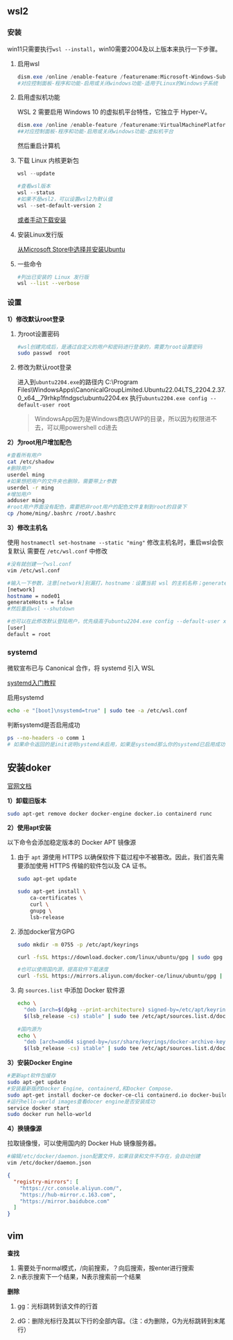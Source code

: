 ## wsl2

### 安装

win11只需要执行`wsl --install`，win10需要2004及以上版本来执行一下步骤。

1. 启用wsl

	``` powershell
	dism.exe /online /enable-feature /featurename:Microsoft-Windows-Subsystem-Linux /all /norestart
	#对应控制面板-程序和功能-启用或关闭windows功能-适用于Linux的Windows子系统
	```

2. 启用虚拟机功能

	WSL 2 需要启用 Windows 10 的虚拟机平台特性，它独立于 Hyper-V。

	``` powershell
	dism.exe /online /enable-feature /featurename:VirtualMachinePlatform /all /norestart
	##对应控制面板-程序和功能-启用或关闭windows功能-虚拟机平台
	```

	然后重启计算机

3. 下载 Linux 内核更新包

	``` powershell
	wsl --update
	
	#查看wsl版本
	wsl --status
	#如果不是wsl2，可以设置wsl2为默认值
	wsl --set-default-version 2
	```

	[或者手动下载安装](https://wslstorestorage.blob.core.windows.net/wslblob/wsl_update_x64.msi)

4. 安装Linux发行版

	[从Microsoft Store中选择并安装Ubuntu](https://www.microsoft.com/store/apps/9n6svws3rx71)

5. 一些命令

	``` bash
	#列出已安装的 Linux 发行版
	wsl --list --verbose
	```

  ### 设置

**1）修改默认root登录**

1. 为root设置密码

	```bash
	#wsl创建完成后，是通过自定义的用户和密码进行登录的，需要为root设置密码
	sudo passwd  root
	```

2. 修改为默认root登录

	进入到`ubuntu2204.exe`的路径内 
	C:\Program Files\WindowsApps\CanonicalGroupLimited.Ubuntu22.04LTS_2204.2.37.0_x64__79rhkp1fndgsc\ubuntu2204.ex
	执行`ubuntu2204.exe config --default-user root`

	> WindowsApp因为是Windows商店UWP的目录，所以因为权限进不去，可以用powershell cd进去

**2）为root用户增加配色**

``` bash
#查看所有用户
cat /etc/shadow
#删除用户
userdel ming
#如果想把用户的文件夹也删除，需要带上r参数
userdel -r ming
#增加用户
adduser ming
#root用户界面没有配色，需要把非root用户的配色文件复制到root的目录下
cp /home/ming/.bashrc /root/.bashrc
```

**3）修改主机名**

使用 `hostnamectl set-hostname --static "ming"` 修改主机名时，重启wsl会恢复默认
需要在 `/etc/wsl.conf` 中修改

``` bash
#没有就创建一个wsl.conf
vim /etc/wsl.conf

#输入一下参数，注意[network]别漏打，hostname：设置当前 wsl 的主机名称；generateHosts：是否自动生成 hosts 文件
[network]
hostname = node01
generateHosts = false
#然后重启wsl --shutdown

#也可以在此修改默认登陆用户，优先级高于ubuntu2204.exe config --default-user xxx 命令
[user]
default = root
```



### systemd

微软宣布已与 Canonical 合作，将 systemd 引入 WSL

[systemd入门教程](https://ruanyifeng.com/blog/2016/03/systemd-tutorial-commands.html)

启用systemd

``` bash
echo -e "[boot]\nsystemd=true" | sudo tee -a /etc/wsl.conf
```

判断systemd是否启用成功

``` bash
ps --no-headers -o comm 1
# 如果命令返回的是init说明systemd未启用，如果是systemd那么你的systemd已启用成功了。
```



## 安装doker

[官网文档](https://docs.docker.com/engine/install/ubuntu/)

**1）卸载旧版本**

``` bash
sudo apt-get remove docker docker-engine docker.io containerd runc
```

**2）使用apt安装**

以下命令会添加稳定版本的 Docker APT 镜像源

1. 由于 `apt` 源使用 HTTPS 以确保软件下载过程中不被篡改。因此，我们首先需要添加使用 HTTPS 传输的软件包以及 CA 证书。

	``` bash
	sudo apt-get update
	
	sudo apt-get install \
		ca-certificates \
	    curl \
	    gnupg \
	    lsb-release
	```

2. 添加docker官方GPG

	``` bash
	sudo mkdir -m 0755 -p /etc/apt/keyrings
	
	curl -fsSL https://download.docker.com/linux/ubuntu/gpg | sudo gpg --dearmor -o /etc/apt/keyrings/docker.gpg
	
	#也可以使用国内源，提高软件下载速度
	curl -fsSL https://mirrors.aliyun.com/docker-ce/linux/ubuntu/gpg | sudo gpg --dearmor -o /usr/share/keyrings/docker-archive-keyring.gpg
	```

3. 向 `sources.list` 中添加 Docker 软件源

	``` bash
	echo \
	  "deb [arch=$(dpkg --print-architecture) signed-by=/etc/apt/keyrings/docker.gpg] https://download.docker.com/linux/ubuntu \
	  $(lsb_release -cs) stable" | sudo tee /etc/apt/sources.list.d/docker.list > /dev/null
	  
	#国内源为
	echo \
	  "deb [arch=amd64 signed-by=/usr/share/keyrings/docker-archive-keyring.gpg] https://mirrors.aliyun.com/docker-ce/linux/ubuntu \
	  $(lsb_release -cs) stable" | sudo tee /etc/apt/sources.list.d/docker.list > /dev/null
	```

**3）安装Docker Engine**

``` bash
#更新apt软件包缓存
sudo apt-get update
#安装最新版的Docker Engine, containerd,和Docker Compose.
sudo apt-get install docker-ce docker-ce-cli containerd.io docker-buildx-plugin docker-compose-plugin
#运行hello-world images查看docer engine是否安装成功
service docker start
sudo docker run hello-world
```

**4）换镜像源**

拉取镜像慢，可以使用国内的 Docker Hub 镜像服务器。

``` bash
#编辑/etc/docker/daemon.json配置文件，如果目录和文件不存在，会自动创建
vim /etc/docker/daemon.json
```

``` json
{
  "registry-mirrors": [
    "https://cr.console.aliyun.com/",
    "https://hub-mirror.c.163.com",
    "https://mirror.baidubce.com"
  ]
}
```



## vim

**查找**

1. 需要处于normal模式，/向前搜索，？向后搜索，按enter进行搜索
2. n表示搜索下一个结果，N表示搜索前一个结果

**删除**

1. gg：光标跳转到该文件的行首

2. dG：删除光标行及其以下行的全部内容。（注：d为删除，G为光标跳转到末尾行）
